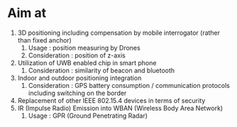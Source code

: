 # Aim at 

1. 3D positioning including compensation by mobile interrogator (rather than fixed anchor) 
   1. Usage : position measuring by Drones
   1. Consideration : position of z-axis 
1. Utilization of UWB enabled chip in smart phone
   1. Consideration : similarity of beacon and bluetooth
1. Indoor and outdoor positioning integration
   1. Consideration : GPS battery consumption / communication protocols including switching on the border
1. Replacement of other IEEE 802.15.4 devices in terms of security 
1. IR (Impulse Radio) Emission into WBAN (Wireless Body Area Network)
   1. Usage : GPR (Ground Penetrating Radar) 
